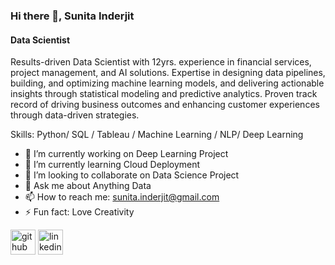 ### Hi there 👋, Sunita Inderjit
#### Data Scientist


Results-driven Data Scientist with 12yrs.  experience in financial services, project management, and AI solutions. Expertise in designing data pipelines, building, and optimizing machine learning models, and delivering actionable insights through statistical modeling and predictive analytics. Proven track record of driving business outcomes and enhancing customer experiences through data-driven strategies.

Skills: Python/ SQL / Tableau / Machine Learning / NLP/ Deep Learning 

- 🔭 I’m currently working on Deep Learning Project 
- 🌱 I’m currently learning Cloud Deployment 
- 👯 I’m looking to collaborate on Data Science Project 
- 💬 Ask me about Anything Data 
- 📫 How to reach me: sunita.inderjit@gmail.com 
- ⚡ Fun fact: Love Creativity 


[<img src='https://cdn.jsdelivr.net/npm/simple-icons@3.0.1/icons/github.svg' alt='github' height='40'>](https://github.com/Inderjito)  [<img src='https://cdn.jsdelivr.net/npm/simple-icons@3.0.1/icons/linkedin.svg' alt='linkedin' height='40'>](https://www.linkedin.com/in/https://www.linkedin.com/in/sunita-inderjit//)  





